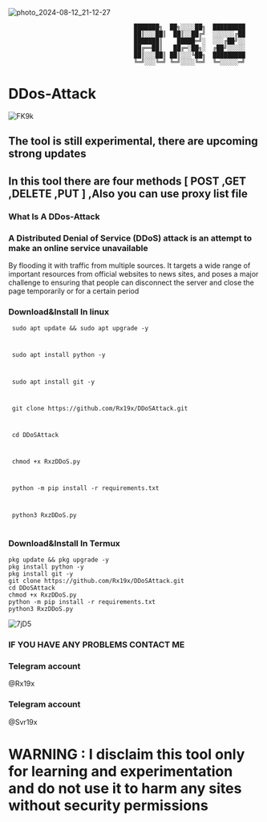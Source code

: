                               

![photo_2024-08-12_21-12-27](https://github.com/user-attachments/assets/eedc9761-e236-4c6c-806c-fac7a09a2b44)

                                       ███████╗  ██╗░░░░██╗  █████████                                 
                                       ██║░░░██║  ██║░░██╔╝  ░░░░░░╔██                   
                                       ███████║    █████═╝░  ░░░╔██╝░░         
                                       ██╔══██║   ██╔═░██╗░  ╔██╝░░░░░         
                                       ██║░░░██║ ██║░░░╚██╗  █████████         
                                       ╚═╝░░░╚═╝ ╚═╝░░░░╚═╝  ╚═░░░░░═╝        

# DDos-Attack 

  ![FK9k](https://github.com/user-attachments/assets/8602a818-7282-4034-85d0-7ec06667139d)

## The tool is still experimental, there are upcoming strong updates

## In this tool there are four methods [ POST ,GET ,DELETE ,PUT ] ,Also you can use proxy list file 

### What Is A DDos-Attack

 
   
### A Distributed Denial of Service (DDoS) attack is an attempt to make an online service unavailable 
By flooding it with traffic from multiple sources. It targets a wide range of important resources from official websites to news sites, and poses a major challenge to ensuring that people can disconnect the server and close the page temporarily or for a certain period

### Download&Install In linux

     sudo apt update && sudo apt upgrade -y 
#
     sudo apt install python -y
#
     sudo apt install git -y
#
     git clone https://github.com/Rx19x/DDoSAttack.git
#
     cd DDoSAttack
#
     chmod +x RxzDDoS.py
# 
     python -m pip install -r requirements.txt
#
     python3 RxzDDoS.py
#      

### Download&Install In Termux

    pkg update && pkg upgrade -y
    pkg install python -y
    pkg install git -y
    git clone https://github.com/Rx19x/DDoSAttack.git
    cd DDoSAttack
    chmod +x RxzDDoS.py
    python -m pip install -r requirements.txt
    python3 RxzDDoS.py
     
  ![7jD5](https://github.com/user-attachments/assets/b0fa695c-1844-4fac-a5a9-9752597a65de)

### IF YOU HAVE ANY PROBLEMS CONTACT ME 

### Telegram account 

 @Rx19x

### Telegram account

 @Svr19x

# WARNING : I disclaim this tool only for learning and experimentation and do not use it to harm any sites without security permissions
